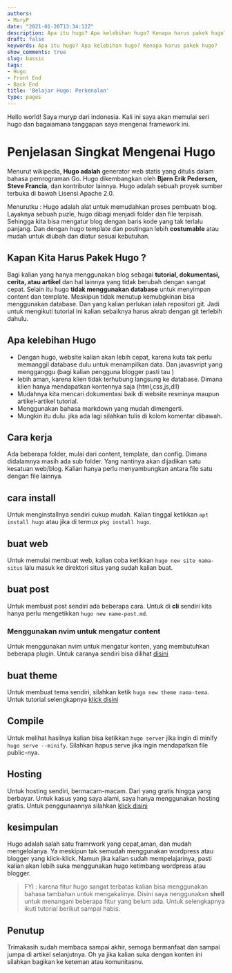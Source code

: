 ```yaml
---
authors:
- MuryP
date: "2021-01-20T13:34:12Z"
description: Apa itu hugo? Apa kelebihan hugo? Kenapa harus pakek hugo?
draft: false
keywords: Apa itu hugo? Apa kelebihan hugo? Kenapa harus pakek hugo?
show_comments: true
slug: bassic
tags:
- Hugo
- Front End
- Back End
title: 'Belajar Hugo: Perkenalan'
type: pages
---
```

 

Hello world!
Saya muryp dari indonesia. Kali ini saya akan memulai seri hugo dan bagaiamana tanggapan saya mengenai framework ini. 

# Penjelasan Singkat Mengenai Hugo 
Menurut wikipedia, **Hugo adalah** generator web statis yang ditulis dalam bahasa pemrograman Go. Hugo dikembangkan oleh **Bjørn Erik Pedersen, Steve Francia**, dan kontributor lainnya. Hugo adalah sebuah proyek sumber terbuka di bawah Lisensi Apache 2.0. 

Menurutku : Hugo adalah alat untuk memudahkan proses pembuatn blog. Layaknya sebuah puzle, hugo dibagi menjadi folder dan file terpisah. Sehingga kita bisa mengatur blog dengan baris kode yang tak terlalu panjang. Dan dengan hugo template dan postingan lebih **costumable** atau mudah untuk diubah dan diatur sesuai kebutuhan.

## Kapan Kita Harus Pakek Hugo ?

Bagi kalian yang hanya menggunakan blog sebagai **tutorial, dokumentasi, cerita, atau artikel** dan hal lainnya yang tidak berubah dengan sangat cepat. Selain itu hugo **tidak menggunakan database** untuk menyimpan content dan template. Meskipun tidak menutup kemubgkinan bisa menggunakan database. Dan yang kalian perlukan ialah repositori git. Jadi untuk mengikuti tutorial ini kalian sebaiknya harus akrab dengan git terlebih dahulu.

## Apa kelebihan Hugo
- Dengan hugo, website kalian akan lebih cepat, karena kuta tak perlu memanggil database dulu untuk menampilkan data. Dan javasvript yang mengganggu (bagi kalian pengguna blogger pasti tau )
- lebih aman, karena klien tidak terhubung langsung ke database. Dimana klien hanya mendapatkan kontennya saja (html,css,js,dll)
- Mudahnya kita mencari dokumentasi baik di website resminya maupun artikel-artikel tutorial.
- Menggunakan bahasa markdown yang mudah dimengerti.
- Mungkin itu dulu. jika ada lagi silahkan tulis di kolom komentar dibawah.

## Cara kerja 

Ada beberapa folder, mulai dari content, template, dan config. Dimana didalamnya masih ada sub folder. Yang nantinya akan dijadikan satu kesatuan web/blog. Kalian hanya perlu menyambungkan antara file satu dengan file lainnya.

## cara install

Untuk menginstallnya sendiri cukup mudah. Kalian tinggal ketikkan `apt install hugo` atau jika di termux `pkg install hugo`.

## buat web

Untuk memulai membuat web, kalian coba ketikkan `hugo new site nama-situs` lalu masuk ke direktori situs yang sudah kalian buat.

## buat post

Untuk membuat post sendiri ada beberapa cara. Untuk di **cli** sendiri kita hanya perlu mengetikkan `hugo new name-post.md`.

### Menggunakan nvim untuk mengatur content

Untuk menggunakan nvim untuk mengatur konten, yang membutuhkan beberapa plugin. Untuk caranya sendiri bisa dilihat [disini](/note/terminal/nvim/hugo)

## buat theme

Untuk membuat tema sendiri, silahkan ketik `hugo new theme nama-tema`. Untuk tutorial selengkapnya [klick disini](./templating)

## Compile

Untuk melihat hasilnya kalian bisa ketikkan `hugo server` jika ingin di minify `hugo serve --minify`. Silahkan hapus serve jika ingin mendapatkan file public-nya.

## Hosting

Untuk hosting sendiri, bermacam-macam. Dari yang gratis hingga yang berbayar. Untuk kasus yang saya alami, saya hanya menggunakan hosting gratis. Untuk penggunaannya silahkan [klick disini](./hosting)

## kesimpulan 
Hugo adalah salah satu framrwork yang cepat,aman, dan mudah mengelolanya. Ya meskipun tak semudah menggunakan wordpress atau blogger yang klick-klick. Namun jika kalian sudah mempelajarinya, pasti kalian akan lebih suka menggunakan hugo ketimbang wordpress atau blogger.

> FYI : karena fitur hugo sangat terbatas kalian bisa menggunakan bahasa tambahan untuk mengakalinya. Disini saya nenggunakan **shell** untuk menangani beberapa fitur yang belum ada. Untuk selengkapnya ikuti tutorial berikut sampai habis.

## Penutup
Trimakasih sudah membaca sampai akhir, semoga bermanfaat dan sampai jumpa di artikel selanjutnya. Oh ya jika kalian suka dengan konten ini silahkan bagikan ke keteman atau komunitasnu.
